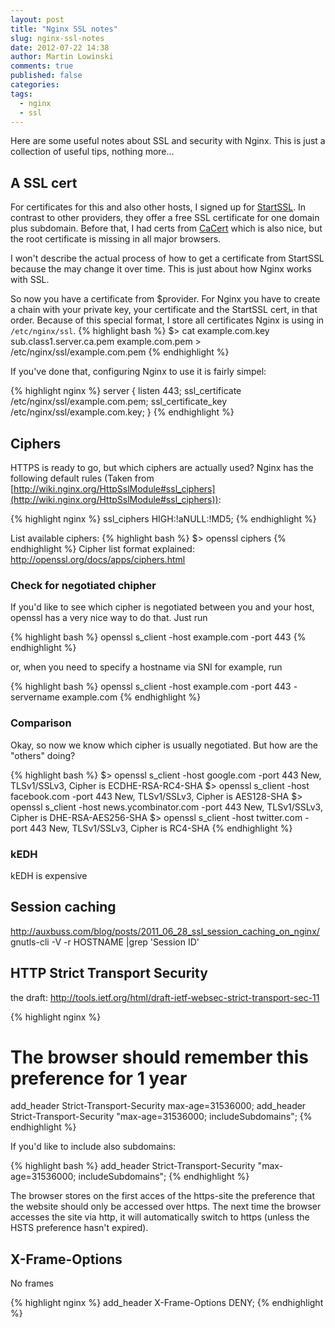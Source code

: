```yaml
---
layout: post
title: "Nginx SSL notes"
slug: nginx-ssl-notes
date: 2012-07-22 14:38
author: Martin Lowinski
comments: true
published: false
categories: 
tags: 
  - nginx
  - ssl
---
```


Here are some useful notes about SSL and security with Nginx. This is just a collection of useful tips, nothing more...

## A SSL cert ##

For certificates for this and also other hosts, I signed up for [StartSSL](http://www.startssl.com/). In contrast to other providers, they offer a free SSL certificate for one domain plus subdomain. Before that, I had certs from [CaCert](http://cacert.org) which is also nice, but the root certificate is missing in all major browsers.

I won't describe the actual process of how to get a certificate from StartSSL because the may change it over time. This is just about how Nginx works with SSL.

So now you have a certificate from $provider. For Nginx you have to create a chain with your private key, your certificate and the StartSSL cert, in that order. Because of this special format, I store all certificates Nginx is using in `/etc/nginx/ssl`.
{% highlight bash %}
$> cat example.com.key sub.class1.server.ca.pem example.com.pem > /etc/nginx/ssl/example.com.pem
{% endhighlight %}

If you've done that, configuring Nginx to use it is fairly simpel:

{% highlight nginx %}
server {
    listen 443;
    ssl_certificate /etc/nginx/ssl/example.com.pem;
    ssl_certificate_key /etc/nginx/ssl/example.com.key;
}
{% endhighlight %}

## Ciphers ##

HTTPS is ready to go, but which ciphers are actually used? Nginx has the following default rules (Taken from [http://wiki.nginx.org/HttpSslModule#ssl_ciphers](http://wiki.nginx.org/HttpSslModule#ssl_ciphers)):

{% highlight nginx %}
ssl_ciphers   HIGH:!aNULL:!MD5;
{% endhighlight %}

List available ciphers:
{% highlight bash %}
$> openssl ciphers
{% endhighlight %}
Cipher list format explained: http://openssl.org/docs/apps/ciphers.html

### Check for negotiated chipher ###

If you'd like to see which cipher is negotiated between you and your host, openssl has a very nice way to do that. Just run

{% highlight bash %}
openssl s_client -host example.com -port 443
{% endhighlight %}

or, when you need to specify a hostname via SNI for example, run

{% highlight bash %}
openssl s_client -host example.com -port 443 -servername example.com
{% endhighlight %}

### Comparison ###

Okay, so now we know which cipher is usually negotiated. But how are the "others" doing?

{% highlight bash %}
$> openssl s_client -host google.com -port 443 
New, TLSv1/SSLv3, Cipher is ECDHE-RSA-RC4-SHA
$> openssl s_client -host facebook.com -port 443
New, TLSv1/SSLv3, Cipher is AES128-SHA
$> openssl s_client -host news.ycombinator.com -port 443
New, TLSv1/SSLv3, Cipher is DHE-RSA-AES256-SHA
$> openssl s_client -host twitter.com -port 443
New, TLSv1/SSLv3, Cipher is RC4-SHA
{% endhighlight %}

### kEDH ###
kEDH is expensive


## Session caching ##

http://auxbuss.com/blog/posts/2011_06_28_ssl_session_caching_on_nginx/
gnutls-cli -V -r HOSTNAME |grep 'Session ID'

## HTTP Strict Transport Security ##

the draft: http://tools.ietf.org/html/draft-ietf-websec-strict-transport-sec-11

{% highlight nginx %}
# The browser should remember this preference for 1 year
add_header Strict-Transport-Security max-age=31536000;
add_header Strict-Transport-Security "max-age=31536000; includeSubdomains";
{% endhighlight %}

If you'd like to include also subdomains:

{% highlight bash %}
add_header Strict-Transport-Security "max-age=31536000; includeSubdomains";
{% endhighlight %}

The browser stores on the first acces of the https-site the preference that the website should only be accessed over https. The next time the browser accesses the site via http, it will automatically switch to https (unless the HSTS preference hasn't expired).

## X-Frame-Options ##

No frames

{% highlight nginx %}
add_header X-Frame-Options DENY;
{% endhighlight %}

